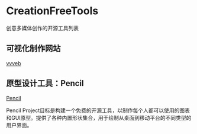 # CreationFreeTools
创意多媒体创作的开源工具列表
## 可视化制作网站
[vvveb](https://www.vvveb.com/vvvebjs/editor.html)
##  原型设计工具：Pencil
[Pencil](http://pencil.evolus.vn/)

Pencil Project目标是构建一个免费的开源工具，以制作每个人都可以使用的图表和GUI原型。提供了各种内置形状集合，用于绘制从桌面到移动平台的不同类型的用户界面。
